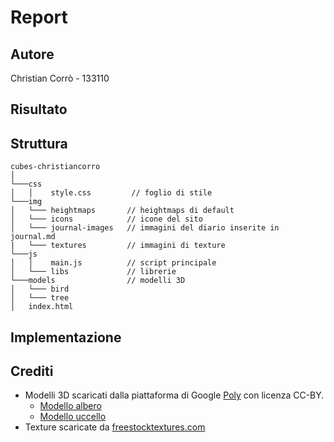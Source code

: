 # Report

## Autore
Christian Corrò - 133110

## Risultato

## Struttura
```
cubes-christiancorro   
│
└───css                     
│   │    style.css         // foglio di stile
└───img
│   └─── heightmaps       // heightmaps di default              
│   └─── icons            // icone del sito      
│   └─── journal-images   // immagini del diario inserite in journal.md
|   └─── textures         // immagini di texture
└───js
│   │    main.js          // script principale          
│   └─── libs             // librerie
└───models                // modelli 3D
│   └─── bird
│   └─── tree 
│   index.html             
```
## Implementazione
## Crediti
* Modelli 3D scaricati dalla piattaforma di Google [Poly](https://poly.google.com/) con licenza CC-BY.
    * [Modello albero](https://poly.google.com/view/fCT73jIf5jN)
    * [Modello uccello](https://poly.google.com/view/cTSOEPvVovs)
* Texture scaricate da [freestocktextures.com](https://freestocktextures.com/)
